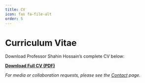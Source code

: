 ```yaml
---
title: CV
icon: fas fa-file-alt
order: 5
---
```


# Curriculum Vitae

Download Professor Shahin Hossain’s complete CV below:

[**Download Full CV (PDF)**](/assets/files/Shahin_Hossain_CV.pdf)

*For media or collaboration requests, please see the [Contact](/contact/) page.*

